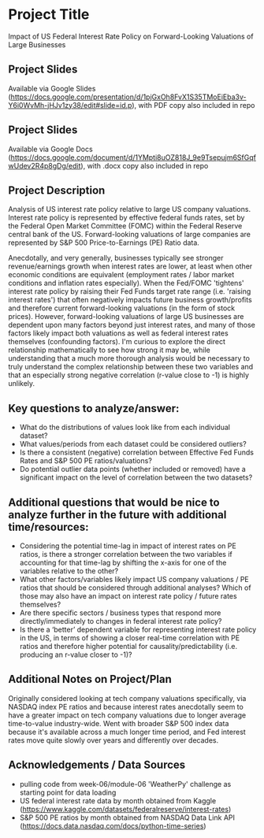 # Project Title
Impact of US Federal Interest Rate Policy on Forward-Looking Valuations of Large Businesses

## Project Slides
Available via Google Slides (https://docs.google.com/presentation/d/1pjGxOh8FvX1S35TMoEiEba3v-Y6i0WvMh-jHJv1zy38/edit#slide=id.p), with PDF copy also included in repo

## Project Slides
Available via Google Docs (https://docs.google.com/document/d/1YMpti8uOZ818J_9e9Tsepujm6SfGqfwUdev2R4p8gDg/edit), with .docx copy also included in repo

## Project Description
Analysis of US interest rate policy relative to large US company valuations. Interest rate policy is represented by effective federal funds rates, set by the Federal Open Market Committee (FOMC) within the Federal Reserve central bank of the US. Forward-looking valuations of large companies are represented by S&P 500 Price-to-Earnings (PE) Ratio data.

Anecdotally, and very generally, businesses typically see stronger revenue/earnings growth when interest rates are lower, at least when other economic conditions are equivalent (employment rates / labor market conditions and inflation rates especially). When the Fed/FOMC 'tightens' interest rate policy by raising their Fed Funds target rate range (i.e. 'raising interest rates') that often negatively impacts future business growth/profits and therefore current forward-looking valuations (in the form of stock prices). However, forward-looking valuations of large US businesses are dependent upon many factors beyond just interest rates, and many of those factors likely impact both valuations as well as federal interest rates themselves (confounding factors). I'm curious to explore the direct relationship mathematically to see how strong it may be, while understanding that a much more thorough analysis would be necessary to truly understand the complex relationship between these two variables and that an especially strong negative correlation (r-value close to -1) is highly unlikely.

## Key questions to analyze/answer:
- What do the distributions of values look like from each individual dataset?
- What values/periods from each dataset could be considered outliers?
- Is there a consistent (negative) correlation between Effective Fed Funds Rates and S&P 500 PE ratios/valuations?
- Do potential outlier data points (whether included or removed) have a significant impact on the level of correlation between the two datasets?

## Additional questions that would be nice to analyze further in the future with additional time/resources:
- Considering the potential time-lag in impact of interest rates on PE ratios, is there a stronger correlation between the two variables if accounting for that time-lag by shifting the x-axis for one of the variables relative to the other?
- What other factors/variables likely impact US company valuations / PE ratios that should be considered through additional analyses? Which of those may also have an impact on interest rate policy / future rates themselves?
- Are there specific sectors / business types that respond more directly/immediately to changes in federal interest rate policy?
- Is there a ‘better’ dependent variable for representing interest rate policy in the US, in terms of showing a closer real-time correlation with PE ratios and therefore higher potential for causality/predictability (i.e. producing an r-value closer to -1)?

## Additional Notes on Project/Plan
Originally considered looking at tech company valuations specifically, via NASDAQ index PE ratios and because interest rates anecdotally seem to have a greater impact on tech company valuations due to longer average time-to-value industry-wide. Went with broader S&P 500 index data because it's available across a much longer time period, and Fed interest rates move quite slowly over years and differently over decades.

## Acknowledgements / Data Sources
- pulling code from week-06/module-06 'WeatherPy' challenge as starting point for data loading
- US federal interest rate data by month obtained from Kaggle (https://www.kaggle.com/datasets/federalreserve/interest-rates)
- S&P 500 PE ratios by month obtained from NASDAQ Data Link API (https://docs.data.nasdaq.com/docs/python-time-series)
